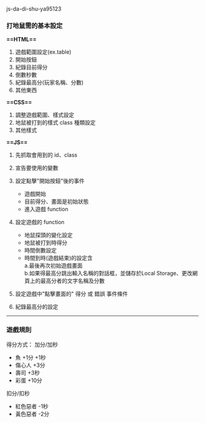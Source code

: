 js-da-di-shu-ya95123

### 打地鼠需的基本設定
**==HTML==**
 1. 遊戲範圍設定(ex.table)
 2. 開始按鈕
 3. 紀錄目前得分
 4. 倒數秒數
 5. 紀錄最高分(玩家名稱、分數)
 6. 其他東西

**==CSS==**
 1. 調整遊戲範圍、樣式設定
 2. 地鼠被打到的樣式 class 種類設定
 3. 其他樣式

**==JS==**
 1. 先抓取會用到的 id、class
 2. 宣告要使用的變數
 3. 設定點擊"開始按鈕"後的事件
    - 遊戲開始
    - 目前得分、畫面是初始狀態
    - 進入遊戲 function

 4. 設定遊戲的 function
    - 地鼠探頭的變化設定
    - 地鼠被打到時得分
    - 時間倒數設定
    - 時間到時(遊戲結束)的設定含  
    a.最後再次初始遊戲畫面  
    b.如果得最高分跳出輸入名稱的對話框，並儲存於Local Storage、更改網頁上的最高分者的文字名稱及分數

 5. 設定遊戲中"點擊畫面的" 得分 或 錯誤 事件條件
 6. 紀錄最高分的設定

 --------------------------------------------
 ### 遊戲規則
 得分方式：
   加分/加秒
   - 魚 +1分 +1秒
   - 傷心人 +3分
   - 壽司 +3秒
   - 彩蛋 +10分

   扣分/扣秒
   - 紅色惡者 -1秒
   - 黃色惡者 -2分
